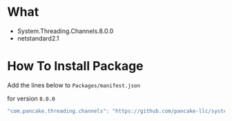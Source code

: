 # What

- System.Threading.Channels.8.0.0
- netstandard2.1


# How To Install Package

Add the lines below to `Packages/manifest.json`

for version `8.0.0`
```csharp
"com.pancake.threading.channels": "https://github.com/pancake-llc/system.threading.channels.git#8.0.0",
```
